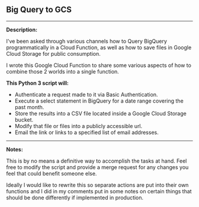 ## Big Query to GCS
<hr>
<b>Description:</b>

I've been asked through various channels how to Query BigQuery programmatically in a Cloud Function, as well as how to save files in Google Cloud Storage for public consumption.

I wrote this Google Cloud Function to share some various aspects of how to combine those 2 worlds into a single function.

<b>This Python 3 script will:</b>

<ul>
	<li>Authenticate a request made to it via Basic Authentication.</li>
	<li>Execute a select statement in BigQuery for a date range covering the past month.</li>
	<li>Store the results into a CSV file located inside a Google Cloud Storage bucket.</li>
	<li>Modify that file or files into a publicly accessible url.</li>
	<li>Email the link or links to a specified list of email addresses.</li>
</ul>

<hr>

<b>Notes:</b>

This is by no means a definitive way to accomplish the tasks at hand.  Feel free to modify the script and provide a merge request for any changes you feel that could benefit someone else.

Ideally I would like to rewrite this so separate actions are put into their own functions and I did in my comments put in some notes on certain things that should be done differently if implemented in production.